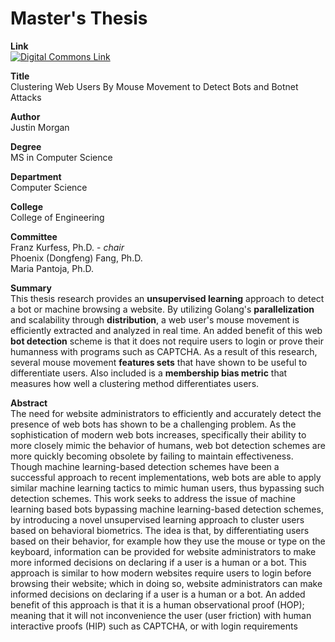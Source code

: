 # Master's Thesis

**Link** <br>
[![Digital Commons Link](https://justinleemorgan.com/digital_commons_thesis_link.svg)](https://digitalcommons.calpoly.edu/theses/2304)

**Title** <br>
Clustering Web Users By Mouse Movement to Detect Bots and Botnet Attacks

**Author** <br>
Justin Morgan

**Degree** <br>
MS in Computer Science

**Department** <br>
Computer Science

**College** <br>
College of Engineering

**Committee** <br>
Franz Kurfess, Ph.D. - _chair_ <br>
Phoenix (Dongfeng) Fang, Ph.D.  <br>
Maria Pantoja, Ph.D.  <br>

**Summary** <br>
This thesis research provides an **unsupervised learning** approach to detect a bot or machine browsing a website. By utilizing Golang's **parallelization** and scalability through **distribution**, a web user's mouse movement is efficiently extracted and analyzed in real time. An added benefit of this web **bot detection** scheme is that it does not require users to login or prove their humanness with programs such as CAPTCHA. As a result of this research, several mouse movement **features sets** that have shown to be useful to differentiate users. Also included is a **membership bias metric** that measures how well a clustering method differentiates users.

**Abstract** <br>
The need for website administrators to efficiently and accurately detect the presence of web bots has shown to be a challenging problem. As the sophistication of modern web bots increases, specifically their ability to more closely mimic the behavior of humans, web bot detection schemes are more quickly becoming obsolete by failing to maintain effectiveness. Though machine learning-based detection schemes have been a successful approach to recent implementations, web bots are able to apply similar machine learning tactics to mimic human users, thus bypassing such detection schemes. This work seeks to address the issue of machine learning based bots bypassing machine learning-based detection schemes, by introducing a novel unsupervised learning approach to cluster users based on behavioral biometrics. The idea is that, by differentiating users based on their behavior, for example how they use the mouse or type on the keyboard, information can be provided for website administrators to make more informed decisions on declaring if a user is a human or a bot. This approach is similar to how modern websites require users to login before browsing their website; which in doing so, website administrators can make informed decisions on declaring if a user is a human or a bot. An added benefit of this approach is that it is a human observational proof (HOP); meaning that it will not inconvenience the user (user friction) with human interactive proofs (HIP) such as CAPTCHA, or with login requirements
